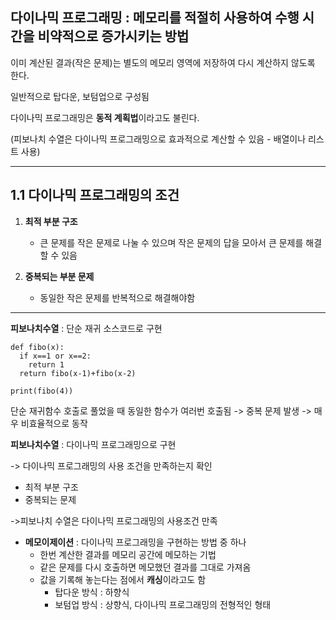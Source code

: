 다이나믹 프로그래밍 : 메모리를 적절히 사용하여 수행 시간을 비약적으로 증가시키는 방법
---
이미 계산된 결과(작은 문제)는 별도의 메모리 영역에 저장하여 다시 계산하지 않도록 한다.

일반적으로 탑다운, 보텀업으로 구성됨

다이나믹 프로그래밍은 **동적 계획법**이라고도 불린다.
  
(피보나치 수열은 다이나믹 프로그래밍으로 효과적으로 계산할 수 있음 - 배열이나 리스트 사용)

***


1.1 다이나믹 프로그래밍의 조건
---

1. **최적 부분 구조**
   *  큰 문제를 작은 문제로 나눌 수 있으며 작은 문제의 답을 모아서 큰 문제를 해결 할 수 있음

2. **중복되는 부분 문제**
   * 동일한 작은 문제를 반복적으로 해결해야함

***

**피보나치수열** : 단순 재귀 소스코드로 구현
```
def fibo(x):
  if x==1 or x==2:
    return 1
  return fibo(x-1)+fibo(x-2)

print(fibo(4))
```
단순 재귀함수 호출로 풀었을 때 동일한 함수가 여러번 호출됨 -> 중복 문제 발생 -> 매우 비효율적으로 동작

**피보나치수열** : 다이나믹 프로그래밍으로 구현

-> 다이나믹 프로그래밍의 사용 조건을 만족하는지 확인

  * 최적 부분 구조
  * 중복되는 문제
  
->피보나치 수열은 다이나믹 프로그래밍의 사용조건 만족

* **메모이제이션** : 다이나믹 프로그래밍을 구현하는 방법 중 하나
  * 한번 계산한 결과를 메모리 공간에 메모하는 기법
  * 같은 문제를 다시 호출하면 메모했던 결과를 그대로 가져옴
  * 값을 기록해 놓는다는 점에서 **캐싱**이라고도 함
    * 탑다운 방식 : 하향식
    * 보텀업 방식 : 상향식, 다이나믹 프로그래밍의 전형적인 형태
```
